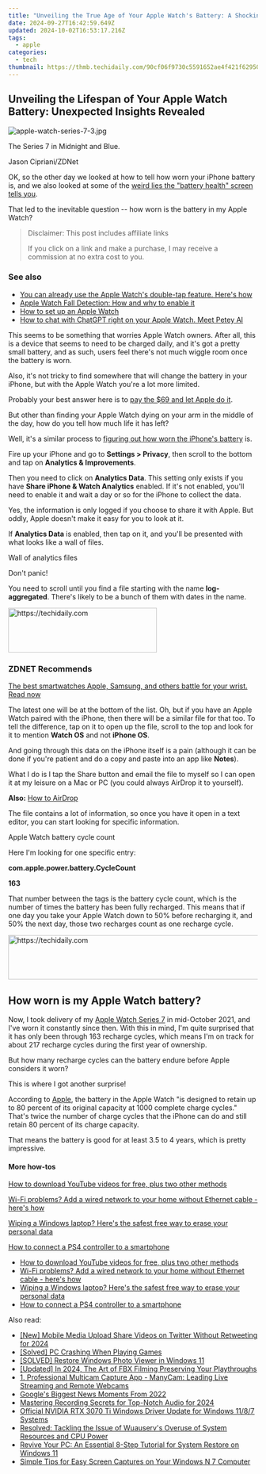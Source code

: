 ```yaml
---
title: "Unveiling the True Age of Your Apple Watch's Battery: A Shocking Discovery Revealed !"
date: 2024-09-27T16:42:59.649Z
updated: 2024-10-02T16:53:17.216Z
tags:
  - apple
categories:
  - tech
thumbnail: https://thmb.techidaily.com/90cf06f9730c5591652ae4f421f62950743940a3b49411aac162c7581850732b.jpg
---
```


## Unveiling the Lifespan of Your Apple Watch Battery: Unexpected Insights Revealed

![apple-watch-series-7-3.jpg](https://www.zdnet.com/a/img/resize/fb1894cec95b042794453fab1fd1bbdd5feecd86/2021/11/02/3fb8411f-1bcc-47cd-99e2-bb3fb393f34b/apple-watch-series-7-3.jpg?auto=webp&width=1280)

The Series 7 in Midnight and Blue. 

Jason Cipriani/ZDNet

OK, so the other day we looked at how to tell how worn your iPhone battery is, and we also looked at some of the [weird lies the "battery health" screen tells you](https://www.zdnet.com/article/your-iphone-battery-is-lying-to-you-in-weird-ways/).

That led to the inevitable question -- how worn is the battery in my Apple Watch?

>  Disclaimer: This post includes affiliate links
>
>  If you click on a link and make a purchase, I may receive a commission at no extra cost to you.
>

### See also

* [You can already use the Apple Watch's double-tap feature. Here's how](https://www.zdnet.com/article/you-can-already-use-the-apple-watchs-double-tap-feature-heres-how/)
* [Apple Watch Fall Detection: How and why to enable it](https://www.zdnet.com/article/apple-watch-fall-detection-how-and-why-to-enable-it/)
* [How to set up an Apple Watch](https://www.zdnet.com/article/how-to-set-up-an-apple-watch/)
* [How to chat with ChatGPT right on your Apple Watch. Meet Petey AI](https://www.zdnet.com/article/how-to-chat-with-chatgpt-right-on-your-apple-watch-meet-petey-ai/)

This seems to be something that worries Apple Watch owners. After all, this is a device that seems to need to be charged daily, and it's got a pretty small battery, and as such, users feel there's not much wiggle room once the battery is worn.

Also, it's not tricky to find somewhere that will change the battery in your iPhone, but with the Apple Watch you're a lot more limited. 

Probably your best answer here is to [pay the $69 and let Apple do it](https://support.apple.com/watch/repair/service).

But other than finding your Apple Watch dying on your arm in the middle of the day, how do you tell how much life it has left?

Well, it's a similar process to [figuring out how worn the iPhone's battery](https://www.zdnet.com/article/your-iphone-battery-is-lying-to-you-in-weird-ways/) is. 

Fire up your iPhone and go to **Settings > Privacy**, then scroll to the bottom and tap on **Analytics & Improvements**.

Then you need to click on **Analytics Data**. This setting only exists if you have **Share iPhone & Watch Analytics** enabled. If it's not enabled, you'll need to enable it and wait a day or so for the iPhone to collect the data.

Yes, the information is only logged if you choose to share it with Apple. But oddly, Apple doesn't make it easy for you to look at it.

If **Analytics Data** is enabled, then tap on it, and you'll be presented with what looks like a wall of files.

Wall of analytics files

Don't panic!

You need to scroll until you find a file starting with the name **log-aggregated**. There's likely to be a bunch of them with dates in the name.

<!-- affiliate ads begin -->
<a href="https://aligracehair.sjv.io/c/5597632/1886015/19272" target="_top" id="1886015">
  <img src="//a.impactradius-go.com/display-ad/19272-1886015" border="0" alt="https://techidaily.com" width="300" height="90"/>
</a>
<img height="0" width="0" src="https://aligracehair.sjv.io/i/5597632/1886015/19272" style="position:absolute;visibility:hidden;" border="0" />
<!-- affiliate ads end -->

### **ZDNET** Recommends

[The best smartwatches Apple, Samsung, and others battle for your wrist.  Read now](https://www.zdnet.com/article/best-smartwatch/)

The latest one will be at the bottom of the list. Oh, but if you have an Apple Watch paired with the iPhone, then there will be a similar file for that too. To tell the difference, tap on it to open up the file, scroll to the top and look for it to mention **Watch OS** and not **iPhone OS**.

And going through this data on the iPhone itself is a pain (although it can be done if you're patient and do a copy and paste into an app like **Notes**).

What I do is I tap the Share button and email the file to myself so I can open it at my leisure on a Mac or PC (you could always AirDrop it to yourself).

**Also:** [How to AirDrop](https://www.zdnet.com/home-and-office/how-to-airdrop/)

The file contains a lot of information, so once you have it open in a text editor, you can start looking for specific information.

Apple Watch battery cycle count

Here I'm looking for one specific entry:

**<key>com.apple.power.battery.CycleCount</key>**

 **<integer>163</integer>**

That number between the **<integer>** tags is the battery cycle count, which is the number of times the battery has been fully recharged. This means that if one day you take your Apple Watch down to 50% before recharging it, and 50% the next day, those two recharges count as one recharge cycle.

<!-- affiliate ads begin -->
<a href="https://appsumo.8odi.net/c/5597632/2129739/7443" target="_top" id="2129739">
  <img src="//a.impactradius-go.com/display-ad/7443-2129739" border="0" alt="https://techidaily.com" width="728" height="90"/>
</a>
<img height="0" width="0" src="https://appsumo.8odi.net/i/5597632/2129739/7443" style="position:absolute;visibility:hidden;" border="0" />
<!-- affiliate ads end -->

## How worn is my Apple Watch battery?

Now, I took delivery of my [Apple Watch Series 7](https://apple.sjv.io/c/159047/435031/7613?&sharedId=zdnet&u=https%3A%2F%2Fwww.apple.com%2Fapple-watch-series-7%2F&subId1=zd-%5F%5FCOM%5FCLICK%5FID%5F%5F-dtp) in mid-October 2021, and I've worn it constantly since then. With this in mind, I'm quite surprised that it has only been through 163 recharge cycles, which means I'm on track for about 217 recharge cycles during the first year of ownership.

But how many recharge cycles can the battery endure before Apple considers it worn?

This is where I got another surprise!

According to [Apple](https://www.apple.com/batteries/service-and-recycling/), the battery in the Apple Watch "is designed to retain up to 80 percent of its original capacity at 1000 complete charge cycles." That's twice the number of charge cycles that the iPhone can do and still retain 80 percent of its charge capacity.

That means the battery is good for at least 3.5 to 4 years, which is pretty impressive. 

#### More how-tos

[How to download YouTube videos for free, plus two other methods](https://www.zdnet.com/article/how-to-download-youtube-videos-for-free-plus-two-other-methods/ "How to download YouTube videos for free, plus two other methods")

[Wi-Fi problems? Add a wired network to your home without Ethernet cable - here's how](https://www.zdnet.com/article/ditch-the-wi-fi-how-to-add-a-wired-network-to-your-home-without-ethernet-cable/ "Wi-Fi problems? Add a wired network to your home without Ethernet cable - here's how")

[Wiping a Windows laptop? Here's the safest free way to erase your personal data](https://www.zdnet.com/article/wiping-a-windows-laptop-heres-the-safest-free-way-to-erase-your-personal-data/ "Wiping a Windows laptop? Here's the safest free way to erase your personal data")

[How to connect a PS4 controller to a smartphone](https://www.zdnet.com/article/how-to-connect-a-ps4-controller-to-a-smartphone/ "How to connect a PS4 controller to a smartphone")

* [How to download YouTube videos for free, plus two other methods](https://www.zdnet.com/article/how-to-download-youtube-videos-for-free-plus-two-other-methods/ "How to download YouTube videos for free, plus two other methods")
* [Wi-Fi problems? Add a wired network to your home without Ethernet cable - here's how](https://www.zdnet.com/article/ditch-the-wi-fi-how-to-add-a-wired-network-to-your-home-without-ethernet-cable/ "Wi-Fi problems? Add a wired network to your home without Ethernet cable - here's how")
* [Wiping a Windows laptop? Here's the safest free way to erase your personal data](https://www.zdnet.com/article/wiping-a-windows-laptop-heres-the-safest-free-way-to-erase-your-personal-data/ "Wiping a Windows laptop? Here's the safest free way to erase your personal data")
* [How to connect a PS4 controller to a smartphone](https://www.zdnet.com/article/how-to-connect-a-ps4-controller-to-a-smartphone/ "How to connect a PS4 controller to a smartphone")

<ins class="adsbygoogle"
     style="display:block"
     data-ad-format="autorelaxed"
     data-ad-client="ca-pub-7571918770474297"
     data-ad-slot="1223367746"></ins>

<ins class="adsbygoogle"
     style="display:block"
     data-ad-client="ca-pub-7571918770474297"
     data-ad-slot="8358498916"
     data-ad-format="auto"
     data-full-width-responsive="true"></ins>

<span class="atpl-alsoreadstyle">Also read:</span>
<div><ul>
<li><a href="https://twitter-videos.techidaily.com/new-mobile-media-upload-share-videos-on-twitter-without-retweeting-for-2024/"><u>[New] Mobile Media Upload Share Videos on Twitter Without Retweeting for 2024</u></a></li>
<li><a href="https://tech-recovery.techidaily.com/solved-pc-crashing-when-playing-games/"><u>[Solved] PC Crashing When Playing Games</u></a></li>
<li><a href="https://tech-recovery.techidaily.com/solved-restore-windows-photo-viewer-in-windows-11/"><u>[SOLVED] Restore Windows Photo Viewer in Windows 11</u></a></li>
<li><a href="https://video-capture.techidaily.com/updated-in-2024-the-art-of-fbx-filming-preserving-your-playthroughs/"><u>[Updated] In 2024, The Art of FBX Filming Preserving Your Playthroughs</u></a></li>
<li><a href="https://discover-community.techidaily.com/1-professional-multicam-capture-app-manycam-leading-live-streaming-and-remote-webcams/"><u>1. Professional Multicam Capture App - ManyCam: Leading Live Streaming and Remote Webcams</u></a></li>
<li><a href="https://facebook.techidaily.com/googles-biggest-news-moments-from-2022/"><u>Google's Biggest News Moments From 2022</u></a></li>
<li><a href="https://youtube-web.techidaily.com/ring-recording-secrets-for-top-notch-audio-for-2024/"><u>Mastering Recording Secrets for Top-Notch Audio for 2024</u></a></li>
<li><a href="https://hardware-updates.techidaily.com/official-nvidia-rtx-3070-ti-windows-driver-update-for-windows-1187-systems/"><u>Official NVIDIA RTX 3070 Ti Windows Driver Update for Windows 11/8/7 Systems</u></a></li>
<li><a href="https://tech-recovery.techidaily.com/resolved-tackling-the-issue-of-wuauservs-overuse-of-system-resources-and-cpu-power/"><u>Resolved: Tackling the Issue of Wuauserv's Overuse of System Resources and CPU Power</u></a></li>
<li><a href="https://tech-recovery.techidaily.com/revive-your-pc-an-essential-8-step-tutorial-for-system-restore-on-windows-11/"><u>Revive Your PC: An Essential 8-Step Tutorial for System Restore on Windows 11</u></a></li>
<li><a href="https://tech-recovery.techidaily.com/simple-tips-for-easy-screen-captures-on-your-windows-n-7-computer/"><u>Simple Tips for Easy Screen Captures on Your Windows N 7 Computer</u></a></li>
</ul></div>

